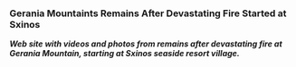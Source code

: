 ### Gerania Mountaints Remains After Devastating Fire Started at Sxinos 


**_Web site with videos and photos from remains after devastating fire at Gerania Mountain, starting at Sxinos seaside resort village._**
